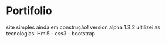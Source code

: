 # Portifolio
site simples ainda em construção! version alpha 1.3.2
ultilizei as tecnologias:
Hml5 - css3 - bootstrap 
